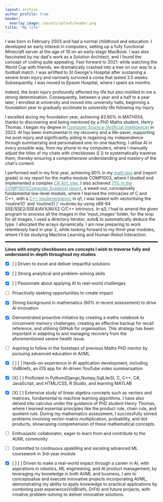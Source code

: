 ```yaml
---
layout: archive
author_profile: true
header:
  overlay_image: /assets/splash/header.png
title: "My life"
---
```

I was born in February 2003 and had a normal childhood and education. I developed an early interest in computers, setting up a fully functional Minecraft server at the age of 10 on an early-stage MacBook. I was also fascinated by my dad's work as a Solution Architect, and I found the concept of coding quite appealing. Fast forward to 2021: while watching the World Cup with friends, we dramatically crashed into a tree on our way to a football match. I was airlifted to St George's Hospital after sustaining a severe brain injury and narrowly survived a coma that lasted 3.5 weeks. Subsequently, I was moved to Epsom Hospital, where I spent six months.

Indeed, the brain injury profoundly affected my life but also instilled in me a strong determination. Consequently, between a year and a half to a year later, I enrolled at university and moved into university halls, beginning a foundation year to gradually acclimate to university life following my injury.

I excelled during my foundation year, achieving 83.90% in MATH054, thanks to discovering and being mentored by a PhD Maths student, Henry Thomas. I began my degree in <a href="https://alfie-ns.github.io/BSc_Computer_Science.pdf" target="_blank" style="color: #448c88">Computer Science (Artificial Intelligence)</a>
in 2023. AI has been instrumental in my recovery and a life-saver, supporting me post-injury and significantly aiding in regaining my independence through summarising and personalised one-to-one teaching. I utilise AI in every possible way, from my phone to my computers, where I manually adjust the titles of my chats with checkboxes ([ ]) to systematically traverse them, thereby ensuring a comprehensive understanding and mastery of the chat's content.

I performed well in my first year, achieving 80% in my <a href="{{ site.baseurl }}/1003-test" target="_blank" style="color: #448c88;">math test</a> and {report grade} in my report for the maths module COMP1003, where I studied and implemented a complex <a href="https://github.com/alfie-ns/1003-CW/blob/main/Report/AVL/Solution/dotnet-program/Program.cs" target="_blank" style="color: #448c88;">C# AVL tree.</a> I also achieved <a href="{{ site.baseurl }}/1001-cw" target="_blank" style="color: #448c88;">71% in the COMP1001(Computer Systems) report</a>, a weed-out, conceptually fundamental low-level module, where I learned the intricacies of C and C++, with a <a href="https://github.com/alfie-ns/1001-CW" target="_blank" style="color: #448c88;">C++ implementation</a>; in q1, I was tasked with vectortising the ‘routine1()’ and ‘routine2( )’ routines by using x86-64 SSE/SSE2/SSE4/AVX/AVX2 C/C++ intrinsics. In q3, I had to amend the given program to process all the images in the ‘input_images’ folder, for the loop for all images, I used a directory iterator, auto& to automatically deduce the type. I allocated the arrays dynamically. I am now preparing to work relentlessly hard in year 2, while looking forward to my third-year modules, where I'll be studying Machine Learning and Human-Robot Interaction.

<hr>
<!-- Styling for the horizontal line^ -->
<style>
hr {
    border: none;
    border-top: 2px solid black; 
    width: 100%;  
}
</style>

<b>Lines with empty checkboxes are concepts I wish to traverse fully and understand in-depth throughout my studies </b>

- [X] [ ] Driven to excel and deliver impactful solutions

- [X] [ ] Strong analytical and problem-solving skills

- [X] [ ] Passionate about applying AI to real-world challenges

- [ ] Proactively seeking opportunities to create impact

- [X] Strong background in mathematics (80% in recent assessment) to drive AI innovation

- [X] Demonstrated proactive initiative by creating a maths notebook to circumvent memory challenges, creating an effective backup for recall reference, and utilising GitHub for organisation. This strategy has been important in adapting to and managing recovery from the aforementioned severe health issue.

- [ ] Aspiring to follow in the footsteps of previous Maths PhD mentor by pursuing advanced education in AI/ML

- [X] [ ] [ ] Hands-on experience in AI application development, including VidBriefs, an iOS app for AI-driven YouTube video summarisation

- [X] [X] [ ] Proficient in Python(Django,Numpy,SqlLite3), C, C++, C#, JavaScript, and HTML/CSS, R Studio, and learning MATLAB

- [X] [X] [ ] Extensive study of linear algebra concepts such as vectors and matrices, fundamental to machine learning algorithms. I have also delved into calculus under the guidance of PhD student Henry Thomas, where I learned essential principles like the product rule, chain rule, and quotient rule. During my mathematics assessment, I successfully solved problems involving vector-matrix multiplication, probability, and dot products, showcasing comprehension of these mathematical concepts.

- [ ] Enthusiastic collaborator, eager to learn from and contribute to the AI/ML community

- [ ] Committed to continuous upskilling and exceling advanced ML coursework in 3rd-year module 

- [X] [ ] [ ] Driven to make a real-world impact through a career in AI, with aspirations in robotics, ML engineering, and AI product management; by leveraging my knowledge in both AI/ML and business, I aim to conceptualise and execute innovative projects incorporating AI/ML, demonstrating my ability to apply knowledge to practical applications by combining past experience(VidBriefs, DrFit) and future projects, with creative problem-solving to deliver innovative solutions.
 
